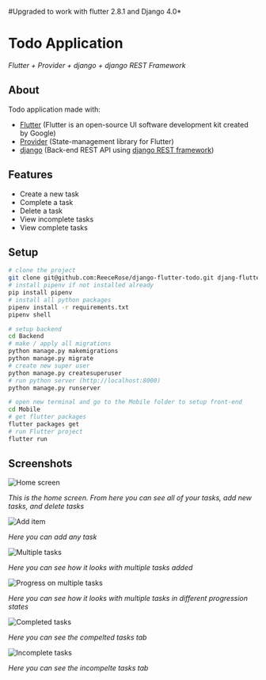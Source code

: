#Upgraded to work with flutter 2.8.1 and Django 4.0*

# Todo Application
*Flutter + Provider + django + django REST Framework*
## About
Todo application made with:
 - [Flutter](https://flutter.dev/) (Flutter is an open-source UI software development kit created by Google)
 - [Provider](https://pub.dev/packages/provider) (State-management library for Flutter)
 - [django](https://www.djangoproject.com/) (Back-end REST API using [django REST framework](https://www.django-rest-framework.org/))

## Features
- Create a new task
- Complete a task
- Delete a task
- View incomplete tasks
- View complete tasks

## Setup
```bash
# clone the project
git clone git@github.com:ReeceRose/django-flutter-todo.git djang-flutter-todo
# install pipenv if not installed already
pip install pipenv
# install all python packages
pipenv install -r requirements.txt
pipenv shell

# setup backend
cd Backend
# make / apply all migrations
python manage.py makemigrations
python manage.py migrate
# create new super user
python manage.py createsuperuser
# run python server (http://localhost:8000)
python manage.py runserver

# open new terminal and go to the Mobile folder to setup front-end
cd Mobile
# get flutter packages
flutter packages get
# run Flutter project
flutter run
```

## Screenshots
![Home screen](https://static.reecerose.com/images/projects/provider-todos/HomeScreen.png)

*This is the home screen. From here you can see all of your tasks, add new tasks, and delete tasks*

![Add item](https://static.reecerose.com/images/projects/provider-todos/AddItem.png)

*Here you can add any task*

![Multiple tasks](https://static.reecerose.com/images/projects/provider-todos/MultipleTasks.png)

*Here you can see how it looks with multiple tasks added*

![Progress on multiple tasks](https://static.reecerose.com/images/projects/provider-todos/ProgressOnMultipleTasks.png)

*Here you can see how it looks with multiple tasks in different progression states*

![Completed tasks](https://static.reecerose.com/images/projects/provider-todos/CompletedTasks.png)

*Here you can see the compelted tasks tab*

![Incomplete tasks](https://static.reecerose.com/images/projects/provider-todos/IncompleteTasks.png)

*Here you can see the incompelte tasks tab*
